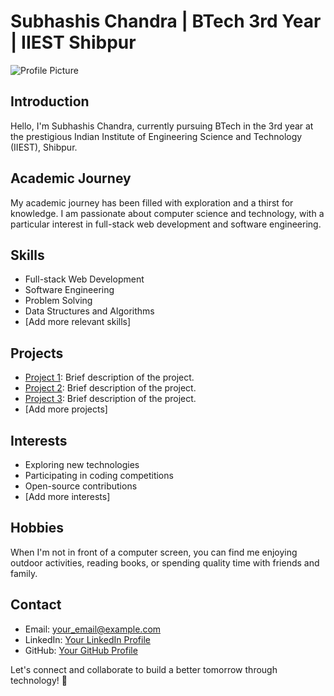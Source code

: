 # Subhashis Chandra | BTech 3rd Year | IIEST Shibpur

![Profile Picture](profile_picture_url)

## Introduction

Hello, I'm Subhashis Chandra, currently pursuing BTech in the 3rd year at the prestigious Indian Institute of Engineering Science and Technology (IIEST), Shibpur.

## Academic Journey

My academic journey has been filled with exploration and a thirst for knowledge. I am passionate about computer science and technology, with a particular interest in full-stack web development and software engineering.

## Skills

- Full-stack Web Development
- Software Engineering
- Problem Solving
- Data Structures and Algorithms
- [Add more relevant skills]

## Projects

- [Project 1](link_to_project1): Brief description of the project.
- [Project 2](link_to_project2): Brief description of the project.
- [Project 3](link_to_project3): Brief description of the project.
- [Add more projects]

## Interests

- Exploring new technologies
- Participating in coding competitions
- Open-source contributions
- [Add more interests]

## Hobbies

When I'm not in front of a computer screen, you can find me enjoying outdoor activities, reading books, or spending quality time with friends and family.

## Contact

- Email: your_email@example.com
- LinkedIn: [Your LinkedIn Profile](link_to_linkedin)
- GitHub: [Your GitHub Profile](link_to_github)

Let's connect and collaborate to build a better tomorrow through technology! 🚀
